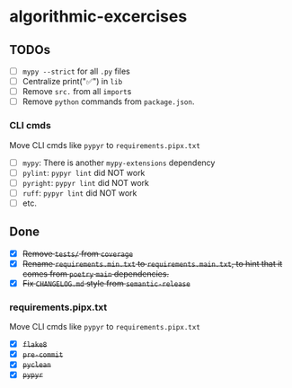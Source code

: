 # algorithmic-excercises

## TODOs

- [ ] `mypy --strict` for all `.py` files
- [ ] Centralize print("✅") in `lib`
- [ ] Remove `src.` from all `import`s
- [ ] Remove `python` commands from `package.json`.

### CLI cmds

Move CLI cmds like `pypyr` to `requirements.pipx.txt`

- [ ] `mypy`: There is another `mypy-extensions` dependency
- [ ] `pylint`: `pypyr lint` did NOT work
- [ ] `pyright`: `pypyr lint` did NOT work
- [ ] `ruff`: `pypyr lint` did NOT work
- [ ] etc.

## Done

- [x] ~~Remove `tests/` from `coverage`~~
- [x] ~~Rename `requirements.min.txt` to `requirements.main.txt`, to hint that it comes from `poetry` `main` dependencies.~~
- [x] ~~Fix `CHANGELOG.md` style from `semantic-release`~~

### requirements.pipx.txt

Move CLI cmds like `pypyr` to `requirements.pipx.txt`

- [x] ~~`flake8`~~
- [x] ~~`pre-commit`~~
- [x] ~~`pyclean`~~
- [x] ~~`pypyr`~~
